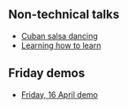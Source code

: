 ## Non-technical talks
* [Cuban salsa dancing](https://neumaneuma.github.io/rc-presentations/cuban-salsa-dancing/)
* [Learning how to learn](https://neumaneuma.github.io/rc-presentations/learning-how-to-learn/)

## Friday demos
* [Friday, 16 April demo](https://neumaneuma.github.io/rc-presentations/friday-16-april-demo/)

